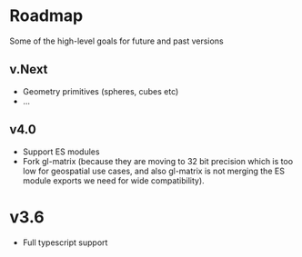 # Roadmap

Some of the high-level goals for future and past versions

## v.Next

- Geometry primitives (spheres, cubes etc)
- ...

## v4.0

- Support ES modules
- Fork gl-matrix (because they are moving to 32 bit precision which is too low for geospatial use cases, and also gl-matrix is not merging the ES module exports we need for wide compatibility).

# v3.6

- Full typescript support
